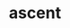---
title: "ascent"
layout: cache
categories: [package, develop-2023-10-01]
meta: {"versions": ["0.9.1", "0.9.2"], "compilers": ["gcc@=11.1.0", "gcc@=7.3.1", "gcc@=7.5.0"], "oss": ["amzn2", "ubuntu18.04", "ubuntu20.04"], "platforms": ["linux"], "targets": ["aarch64", "neoverse_n1", "ppc64le", "x86_64_v3"], "stacks": ["data-vis-sdk", "e4s", "e4s-power", "radiuss", "radiuss-aws", "radiuss-aws-aarch64", "root"], "num_specs": 8, "num_specs_by_stack": {"radiuss-aws-aarch64": 2, "root": 8, "radiuss-aws": 1, "radiuss": 1, "e4s-power": 1, "data-vis-sdk": 2, "e4s": 1}}
spec_details: [{"hash": "3dyaevlxgzvob2qobwu3j4yrd7qpm6rv", "compiler": "gcc@=7.3.1", "versions": ["0.9.2"], "os": "amzn2", "platform": "linux", "target": "aarch64", "variants": ["~adios2", "~babelflow", "+blt_find_mpi", "build_system=cmake", "build_type=Release", "~caliper", "~cuda", "~doc", "~dray", "~fides", "+fortran", "generator=make", "~ipo", "~mfem", "+mpi", "~occa", "+openmp", "~python", "+raja", "+serial", "+shared", "+test", "+umpire", "~vtkh"], "stacks": ["radiuss-aws-aarch64", "root"], "size": "-", "tarball": "https://binaries.spack.io/develop-2023-10-01/build_cache/linux-amzn2-aarch64/gcc-7.3.1/ascent-0.9.2/linux-amzn2-aarch64-gcc-7.3.1-ascent-0.9.2-3dyaevlxgzvob2qobwu3j4yrd7qpm6rv.spack"}, {"hash": "j36yhjhdclhfclizm7sp3lsamjjna4ps", "compiler": "gcc@=7.3.1", "versions": ["0.9.2"], "os": "amzn2", "platform": "linux", "target": "neoverse_n1", "variants": ["~adios2", "~babelflow", "+blt_find_mpi", "build_system=cmake", "build_type=Release", "~caliper", "~cuda", "~doc", "~dray", "~fides", "+fortran", "generator=make", "~ipo", "~mfem", "+mpi", "~occa", "+openmp", "~python", "+raja", "+serial", "+shared", "+test", "+umpire", "~vtkh"], "stacks": ["radiuss-aws-aarch64", "root"], "size": "-", "tarball": "https://binaries.spack.io/develop-2023-10-01/build_cache/linux-amzn2-neoverse_n1/gcc-7.3.1/ascent-0.9.2/linux-amzn2-neoverse_n1-gcc-7.3.1-ascent-0.9.2-j36yhjhdclhfclizm7sp3lsamjjna4ps.spack"}, {"hash": "m4mkn34h7odaobtco5c4l2buozf7nfhf", "compiler": "gcc@=7.3.1", "versions": ["0.9.2"], "os": "amzn2", "platform": "linux", "target": "x86_64_v3", "variants": ["~adios2", "~babelflow", "+blt_find_mpi", "build_system=cmake", "build_type=Release", "~caliper", "~cuda", "~doc", "~dray", "~fides", "+fortran", "generator=make", "~ipo", "~mfem", "+mpi", "~occa", "+openmp", "~python", "+raja", "+serial", "+shared", "+test", "+umpire", "~vtkh"], "stacks": ["radiuss-aws", "root"], "size": "-", "tarball": "https://binaries.spack.io/develop-2023-10-01/build_cache/linux-amzn2-x86_64_v3/gcc-7.3.1/ascent-0.9.2/linux-amzn2-x86_64_v3-gcc-7.3.1-ascent-0.9.2-m4mkn34h7odaobtco5c4l2buozf7nfhf.spack"}, {"hash": "n7j3euvvksys74towachie5x3lj2csii", "compiler": "gcc@=7.5.0", "versions": ["0.9.2"], "os": "ubuntu18.04", "platform": "linux", "target": "x86_64_v3", "variants": ["~adios2", "~babelflow", "+blt_find_mpi", "build_system=cmake", "build_type=Release", "~caliper", "~cuda", "~doc", "~dray", "~fides", "+fortran", "generator=make", "~ipo", "~mfem", "+mpi", "~occa", "+openmp", "~python", "+raja", "+serial", "+shared", "+test", "+umpire", "~vtkh"], "stacks": ["radiuss", "root"], "size": "-", "tarball": "https://binaries.spack.io/develop-2023-10-01/build_cache/linux-ubuntu18.04-x86_64_v3/gcc-7.5.0/ascent-0.9.2/linux-ubuntu18.04-x86_64_v3-gcc-7.5.0-ascent-0.9.2-n7j3euvvksys74towachie5x3lj2csii.spack"}, {"hash": "mbvmi5bmy76flp7qj4fo26tsujj62onr", "compiler": "gcc@=11.1.0", "versions": ["0.9.1"], "os": "ubuntu20.04", "platform": "linux", "target": "ppc64le", "variants": ["+adios2", "~babelflow", "+blt_find_mpi", "build_system=cmake", "build_type=Release", "~caliper", "~cuda", "~doc", "+dray", "+fides", "~fortran", "generator=make", "~ipo", "~mfem", "+mpi", "~occa", "+openmp", "+python", "+raja", "+serial", "+shared", "~test", "+umpire", "+vtkh"], "stacks": ["root", "e4s-power"], "size": "-", "tarball": "https://binaries.spack.io/develop-2023-10-01/build_cache/linux-ubuntu20.04-ppc64le/gcc-11.1.0/ascent-0.9.1/linux-ubuntu20.04-ppc64le-gcc-11.1.0-ascent-0.9.1-mbvmi5bmy76flp7qj4fo26tsujj62onr.spack"}, {"hash": "d3y6ofyspzpm2y3dppghgn72hqzpnnlu", "compiler": "gcc@=11.1.0", "versions": ["0.9.1"], "os": "ubuntu20.04", "platform": "linux", "target": "x86_64_v3", "variants": ["+adios2", "~babelflow", "+blt_find_mpi", "build_system=cmake", "build_type=Release", "~caliper", "~cuda", "~doc", "+dray", "+fides", "~fortran", "generator=make", "~ipo", "~mfem", "+mpi", "~occa", "+openmp", "+python", "+raja", "+serial", "+shared", "~test", "+umpire", "+vtkh"], "stacks": ["data-vis-sdk", "root"], "size": "-", "tarball": "https://binaries.spack.io/develop-2023-10-01/build_cache/linux-ubuntu20.04-x86_64_v3/gcc-11.1.0/ascent-0.9.1/linux-ubuntu20.04-x86_64_v3-gcc-11.1.0-ascent-0.9.1-d3y6ofyspzpm2y3dppghgn72hqzpnnlu.spack"}, {"hash": "hde7hmqo7v4qqqnuxfcjwix6twx5mzjg", "compiler": "gcc@=11.1.0", "versions": ["0.9.1"], "os": "ubuntu20.04", "platform": "linux", "target": "x86_64_v3", "variants": ["+adios2", "~babelflow", "+blt_find_mpi", "build_system=cmake", "build_type=Release", "~caliper", "~cuda", "~doc", "+dray", "+fides", "~fortran", "generator=make", "~ipo", "~mfem", "+mpi", "~occa", "+openmp", "+python", "+raja", "+serial", "+shared", "~test", "+umpire", "+vtkh"], "stacks": ["data-vis-sdk", "root"], "size": "-", "tarball": "https://binaries.spack.io/develop-2023-10-01/build_cache/linux-ubuntu20.04-x86_64_v3/gcc-11.1.0/ascent-0.9.1/linux-ubuntu20.04-x86_64_v3-gcc-11.1.0-ascent-0.9.1-hde7hmqo7v4qqqnuxfcjwix6twx5mzjg.spack"}, {"hash": "w7n5xrrbdrb5dpuog34k3twelqnfv7x5", "compiler": "gcc@=11.1.0", "versions": ["0.9.1"], "os": "ubuntu20.04", "platform": "linux", "target": "x86_64_v3", "variants": ["+adios2", "~babelflow", "+blt_find_mpi", "build_system=cmake", "build_type=Release", "~caliper", "~cuda", "~doc", "+dray", "+fides", "~fortran", "generator=make", "~ipo", "~mfem", "+mpi", "~occa", "+openmp", "+python", "+raja", "+serial", "+shared", "~test", "+umpire", "+vtkh"], "stacks": ["root", "e4s"], "size": "-", "tarball": "https://binaries.spack.io/develop-2023-10-01/build_cache/linux-ubuntu20.04-x86_64_v3/gcc-11.1.0/ascent-0.9.1/linux-ubuntu20.04-x86_64_v3-gcc-11.1.0-ascent-0.9.1-w7n5xrrbdrb5dpuog34k3twelqnfv7x5.spack"}]
---